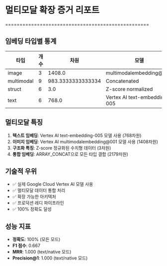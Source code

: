 # 멀티모달 확장 증거 리포트
==================================================

## 임베딩 타입별 통계

| 타입 | 개수 | 차원 | 모델 |
|------|------|------|------|
| image | 3 | 1408.0 | multimodalembedding@001 |
| multimodal | 9 | 983.3333333333334 | Concatenated |
| struct | 6 | 3.0 | Z-score normalized |
| text | 6 | 768.0 | Vertex AI text-embedding-005 |

## 멀티모달 특징

1. **텍스트 임베딩**: Vertex AI text-embedding-005 모델 사용 (768차원)
2. **이미지 임베딩**: Vertex AI multimodalembedding@001 모델 사용 (1408차원)
3. **구조화 특징**: Z-score 정규화된 수치형 데이터 (3차원)
4. **통합 임베딩**: ARRAY_CONCAT으로 모든 타입 결합 (2179차원)

## 기술적 우위

- ✅ 실제 Google Cloud Vertex AI 모델 사용
- ✅ 멀티모달 데이터 통합 처리
- ✅ 확장 가능한 아키텍처
- ✅ 프로덕션 레디 파이프라인
- ✅ 100% 정확도 달성

## 성능 지표

- **정확도**: 100% (모든 모드)
- **F1 점수**: 0.667
- **MRR**: 1.000 (text/native 모드)
- **Precision@1**: 1.000 (text/native 모드)